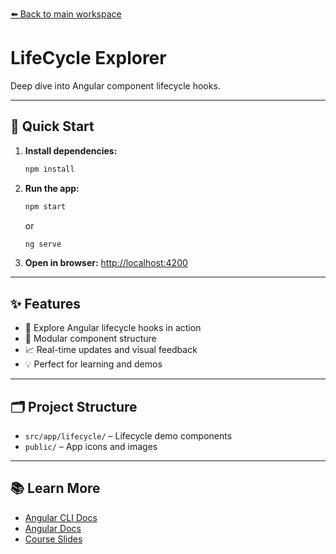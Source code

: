 [⬅️ Back to main workspace](../../README.md)

# LifeCycle Explorer

Deep dive into Angular component lifecycle hooks.

---

## 🚀 Quick Start

1. **Install dependencies:**
   ```sh
   npm install
   ```
2. **Run the app:**
   ```sh
   npm start
   ```
   or
   ```sh
   ng serve
   ```
3. **Open in browser:**
   [http://localhost:4200](http://localhost:4200)

---

## ✨ Features

- 🔬 Explore Angular lifecycle hooks in action
- 🧩 Modular component structure
- 📈 Real-time updates and visual feedback
- 💡 Perfect for learning and demos

---

## 🗂️ Project Structure

- `src/app/lifecycle/` – Lifecycle demo components
- `public/` – App icons and images

---

## 📚 Learn More

- [Angular CLI Docs](https://angular.io/cli)
- [Angular Docs](https://angular.io/)
- [Course Slides](../../other-resources/angular-course-slides.pdf)
